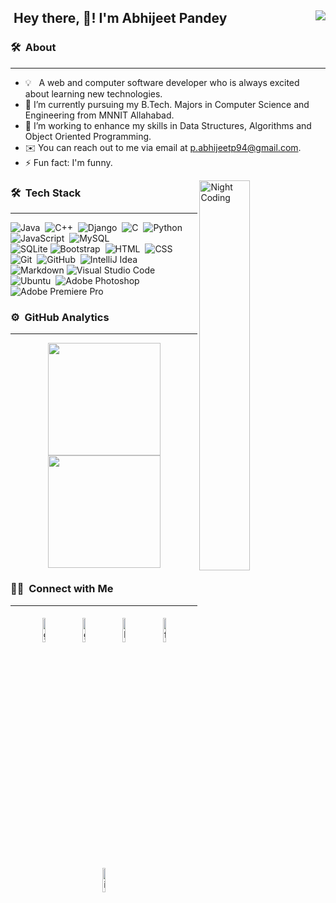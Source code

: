 ## &nbsp;Hey there, 👋! I'm Abhijeet Pandey <img align="right" src="https://visitor-badge.glitch.me/badge?page_id=abhijeetp94.abhijeetp94" />

### 🛠 &nbsp;About
<hr>

- 💡 &nbsp; A web and computer software developer who is always excited about learning new technologies.
- 🔭 I’m currently pursuing my B.Tech. Majors in Computer Science and Engineering from MNNIT Allahabad. 
- 🌱 I’m working to enhance my skills in Data Structures, Algorithms and Object Oriented Programming.
- ✉️ You can reach out to me via email at p.abhijeetp94@gmail.com.
- ⚡ Fun fact: I'm funny.
<!-- 
- 👯 I’m looking to collaborate on ...
- 🤔 I’m looking for help with ...
- 💬 Ask me about ...
- 📫 How to reach me: ...
- 😄 Pronouns: ...
- ⚡ Fun fact: ... -->


<img alt="Night Coding" src="https://media.giphy.com/media/13HgwGsXF0aiGY/giphy.gif" height="40%" width="40%" align="right"/>

### 🛠 &nbsp;Tech Stack
<hr>

![Java](https://img.shields.io/badge/-Java-05122A?style=flat&logo=Java&logoColor=FFA518)&nbsp;
![C++](https://img.shields.io/badge/-C++-05122A?style=flat&logo=C%2B%2B&logoColor=00599C)&nbsp;
![Django](https://img.shields.io/badge/-Django-05122A?style=flat&logo=django&logoColor=brightgreen)&nbsp;
![C](https://img.shields.io/badge/-C-05122A?style=flat&logo=C&logoColor=A8B9CC)&nbsp;
![Python](https://img.shields.io/badge/-Python-05122A?style=flat&logo=python)&nbsp;
![JavaScript](https://img.shields.io/badge/-JavaScript-05122A?style=flat&logo=javascript)&nbsp;
![MySQL](https://img.shields.io/badge/-MySQL-05122A?style=flat&logo=mysql)\
![SQLite](https://img.shields.io/badge/-SQLite-05122A?style=flat&logo=sqlite)
![Bootstrap](https://img.shields.io/badge/-Bootstrap-05122A?style=flat&logo=bootstrap&logoColor=563D7C)&nbsp;
![HTML](https://img.shields.io/badge/-HTML-05122A?style=flat&logo=HTML5)&nbsp;
![CSS](https://img.shields.io/badge/-CSS-05122A?style=flat&logo=CSS3&logoColor=1572B6)&nbsp;
![Git](https://img.shields.io/badge/-Git-05122A?style=flat&logo=git)&nbsp;
![GitHub](https://img.shields.io/badge/-GitHub-05122A?style=flat&logo=github)&nbsp;
![IntelliJ Idea](https://img.shields.io/badge/-IntelliJ%20Idea-05122A?style=flat&logo=IntelliJIdea&logoColor=lightgray)\
![Markdown](https://img.shields.io/badge/-Markdown-05122A?style=flat&logo=markdown)
![Visual Studio Code](https://img.shields.io/badge/-Visual%20Studio%20Code-05122A?style=flat&logo=visual-studio-code&logoColor=007ACC)&nbsp;
![Ubuntu](https://img.shields.io/badge/-Linux-05122A?style=flat&logo=kalilinux)&nbsp;
![Adobe Photoshop](https://img.shields.io/badge/-Adbode%20Photoshop-05122A?style=flat&logo=adobephotoshop)&nbsp;
![Adobe Premiere Pro](https://img.shields.io/badge/-Adobe%20Premiere%20Pro-05122A?style=flat&logo=adobepremierepro)&nbsp;

### ⚙️ &nbsp;GitHub Analytics
<hr>

<p align="center">
<a href="https://github.com/AnuragGupta806">
  <img height="180em" src="https://github-readme-stats-eight-theta.vercel.app/api?username=abhijeetp94&show_icons=true&theme=algolia&include_all_commits=true&count_private=true"/>
  <img height="180em" src="https://github-readme-stats-eight-theta.vercel.app/api/top-langs/?username=abhijeetp94&layout=compact&langs_count=8&theme=algolia"/>
</a>
</p>


### 🤝🏻 &nbsp;Connect with Me
<hr>

<p align="center">
	<a href="mailto:p.abhijeetp94@gmail.com"><img alt="github" width="10%" style="padding:5px" src="https://img.icons8.com/clouds/100/000000/gmail.png"/></a>
	<a href="https://github.com/abhijeetp94"><img alt="github" width="10%" style="padding:5px" src="https://img.icons8.com/clouds/100/000000/github.png"/></a>
	<a href="https://www.linkedin.com/in/abhijeetp94"><img alt="linkedin" width="10%" style="padding:5px" src="https://img.icons8.com/clouds/100/000000/linkedin.png"/></a>
	<a href="https://www.facebook.com/p.abhijeetp94"><img alt="facebook" width="10%" style="padding:5px" src="https://img.icons8.com/clouds/100/000000/facebook-new.png"/></a>
	<a href="https://www.instagram.com/pandeyabhijeet/"><img alt="instagram" width="10%" style="padding:5px" src="https://img.icons8.com/clouds/100/000000/instagram.png"/></a>
</p>
